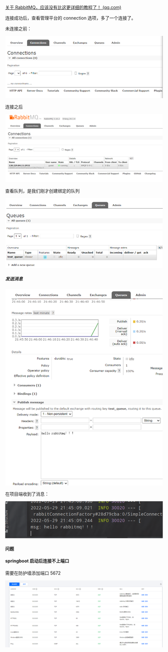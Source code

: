 [关于 RabbitMQ，应该没有比这更详细的教程了！ (qq.com)](https://mp.weixin.qq.com/s/YPmW9_d4YdcjShqf255g7g) 

连接成功后，查看管理平台的 connection 选项，多了一个连接了。

未连接之前：

![image-20220529214455800](media/images/image-20220529214455800.png)

连接之后

![image-20220529214338060](media/images/image-20220529214338060.png)

查看队列，是我们刚才创建绑定的队列

![image-20220529214606832](media/images/image-20220529214606832.png)

##### 发送消息 

![image-20220529214706252](media/images/image-20220529214706252.png)

在项目端收到了消息：

![image-20220529214735297](media/images/image-20220529214735297.png)

#### 问题

#### springboot 启动后连接不上端口 

需要在防护墙添加端口 5672

![image-20220529214228407](media/images/image-20220529214228407.png)





